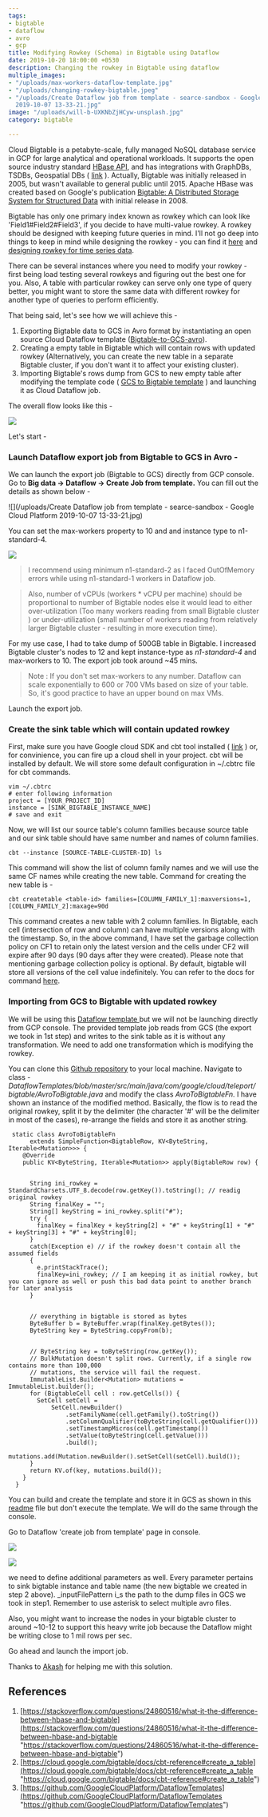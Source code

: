 ```yaml
---
tags:
- bigtable
- dataflow
- avro
- gcp
title: Modifying Rowkey (Schema) in Bigtable using Dataflow
date: 2019-10-20 18:00:00 +0530
description: Changing the rowkey in Bigtable using dataflow
multiple_images:
- "/uploads/max-workers-dataflow-template.jpg"
- "/uploads/changing-rowkey-bigtable.jpeg"
- "/uploads/Create Dataflow job from template - searce-sandbox - Google Cloud Platform
  2019-10-07 13-33-21.jpg"
image: "/uploads/will-b-UXKNbZjHCyw-unsplash.jpg"
category: bigtable

---
```

Cloud Bigtable is a petabyte-scale, fully managed NoSQL database service in GCP for large analytical and operational workloads. It supports the open source industry standard [HBase API](https://hbase.apache.org/), and has integrations with GraphDBs, TSDBs, Geospatial DBs ( [link](https://cloud.google.com/bigtable/docs/integrations) ). Actually, Bigtable was initially released in 2005, but wasn't available to general public until 2015. Apache HBase was created based on Google's publication [Bigtable: A Distributed Storage System for Structured Data](http://research.google.com/archive/bigtable.html) with initial release in 2008.

Bigtable has only one primary index known as rowkey which can look like 'Field1#Field2#Field3', if you decide to have multi-value rowkey. A rowkey should be designed with keeping future queries in mind. I'll not go deep into things to keep in mind while designing the rowkey - you can find it [here](https://cloud.google.com/bigtable/docs/schema-design) and [designing rowkey for time series data](https://cloud.google.com/bigtable/docs/schema-design-time-series).

There can be several instances where you need to modify your rowkey - first being load testing several rowkeys and figuring out the best one for you. Also, A table with particular rowkey can serve only one type of query better, you might want to store the same data with different rowkey for another type of queries to perform efficiently.

That being said, let's see how we will achieve this -

1. Exporting Bigtable data to GCS in Avro format by instantiating an open source Cloud Dataflow template ([Bigtable-to-GCS-avro](https://cloud.google.com/dataflow/docs/guides/templates/provided-batch#cloudbigtabletoavrofile)).
2. Creating a empty table in Bigtable which will contain rows with updated rowkey (Alternatively, you can create the new table in a separate Bigtable cluster, if you don't want it to affect your existing cluster).
3. Importing Bigtable's rows dump from GCS to new empty table after modifying the template code ( [GCS to Bigtable template](https://cloud.google.com/dataflow/docs/guides/templates/provided-batch#cloud-storage-avro-to-cloud-bigtable) ) and launching it as Cloud Dataflow job.

The overall flow looks like this -

![](/uploads/changing-rowkey-bigtable.jpeg)

Let's start -

### Launch Dataflow export job from Bigtable to GCS in Avro -

We can launch the export job (Bigtable to GCS) directly from GCP console. Go to **Big data -> Dataflow -> Create Job from template.** You can fill out the details as shown below -

![](/uploads/Create Dataflow job from template - searce-sandbox - Google Cloud Platform 2019-10-07 13-33-21.jpg)

You can set the max-workers property to 10 and and instance type to n1-standard-4.

![](/uploads/max-workers-dataflow-template.jpg)

> I recommend using minimum n1-standard-2 as I faced OutOfMemory errors while using n1-standard-1 workers in Dataflow job.

> Also, number of vCPUs (workers * vCPU per machine) should be proportional to number of Bigtable nodes else it would lead to either over-utilization (Too many workers reading from small Bigtable cluster ) or under-utilization (small number of workers reading from relatively larger Bigtable cluster - resulting in more execution time).

For my use case, I had to take dump of 500GB table in Bigtable. I increased Bigtable cluster's nodes to 12 and kept instance-type as _n1-standard-4_ and max-workers to 10. The export job took around \~45 mins.

> Note : If you don't set max-workers to any number. Dataflow can scale exponentially to 600 or 700 VMs based on size of your table. So, it's good practice to have an upper bound on max VMs.

Launch the export job.

### Create the sink table which will contain updated rowkey

First, make sure you have Google cloud SDK and cbt tool installed ( [link](https://cloud.google.com/bigtable/docs/cbt-overview) ) or, for convinience, you can fire up a cloud shell in your project. cbt will be installed by default. We will store some default configuration in \~/.cbtrc file for cbt commands.

    vim ~/.cbtrc
    # enter following information
    project = [YOUR_PROJECT_ID]
    instance = [SINK_BIGTABLE_INSTANCE_NAME]
    # save and exit

Now, we will list our source table's column families because source table and our sink table should have same number and names of column families.

    cbt --instance [SOURCE-TABLE-CLUSTER-ID] ls

This command will show the list of column family names and we will use the same CF names while creating the new table. Command for creating the new table is -

    cbt createtable <table-id> families=[COLUMN_FAMILY_1]:maxversions=1,[COLUMN_FAMILY_2]:maxage=90d

This command creates a new table with 2 column families. In Bigtable, each cell (intersection of row and column) can have multiple versions along with the timestamp. So, in the above command, I have set the garbage collection policy on CF1 to retain only the latest version and the cells under CF2 will expire after 90 days (90 days after they were created). Please note that mentioning garbage collection policy is optional. By default, bigtable will store all versions of the cell value indefinitely. You can refer to the docs for command [here](https://cloud.google.com/bigtable/docs/cbt-reference#create_a_table).

### Importing from GCS to Bigtable with updated rowkey

We will be using this [Dataflow template ](https://cloud.google.com/dataflow/docs/guides/templates/provided-batch#cloud-storage-avro-to-cloud-bigtable) but we will not be launching directly from GCP console. The provided template job reads from GCS (the export we took in 1st step) and writes to the sink table as it is without any transformation. We need to add one transformation which is modifying the rowkey.

You can clone this [Github repository](https://github.com/GoogleCloudPlatform/DataflowTemplates) to your local machine. Navigate to class - _DataflowTemplates/blob/master/src/main/java/com/google/cloud/teleport/bigtable/AvroToBigtable.java_ and modify the class _AvroToBigtableFn._ I have shown an instance of the modified method. Basically, the flow is to read the original rowkey, split it by the delimiter (the character '#' will be the delimiter in most of the cases), re-arrange the fields and store it as another string. 

     static class AvroToBigtableFn
          extends SimpleFunction<BigtableRow, KV<ByteString, Iterable<Mutation>>> {
        @Override
        public KV<ByteString, Iterable<Mutation>> apply(BigtableRow row) {
    
    
          String ini_rowkey = StandardCharsets.UTF_8.decode(row.getKey()).toString(); // readig original rowkey
          String finalKey = "";
          String[] keyString = ini_rowkey.split("#");
          try {
            finalKey = finalKey + keyString[2] + "#" + keyString[1] + "#" + keyString[3] + "#" + keyString[0];
          }
          catch(Exception e) // if the rowkey doesn't contain all the assumed fields 
          {
            e.printStackTrace();
            finalKey=ini_rowkey; // I am keeping it as initial rowkey, but you can ignore as well or push this bad data point to another branch for later analysis
          }
          
          
          // everything in bigtable is stored as bytes
          ByteBuffer b = ByteBuffer.wrap(finalKey.getBytes());
          ByteString key = ByteString.copyFrom(b);
    
    
          // ByteString key = toByteString(row.getKey());
          // BulkMutation doesn't split rows. Currently, if a single row contains more than 100,000
          // mutations, the service will fail the request.
          ImmutableList.Builder<Mutation> mutations = ImmutableList.builder();
          for (BigtableCell cell : row.getCells()) {
            SetCell setCell =
                SetCell.newBuilder()
                    .setFamilyName(cell.getFamily().toString())
                    .setColumnQualifier(toByteString(cell.getQualifier()))
                    .setTimestampMicros(cell.getTimestamp())
                    .setValue(toByteString(cell.getValue()))
                    .build();
            mutations.add(Mutation.newBuilder().setSetCell(setCell).build());
          }
          return KV.of(key, mutations.build());
        }
      }

You can build and create the template and store it in GCS as shown in this [readme](https://github.com/GoogleCloudPlatform/DataflowTemplates) file but don't execute the template. We will do the same through the console. 

Go to Dataflow 'create job from template' page in console. 

![](/uploads/gcs-to-bt-1.jpg)

![](/uploads/gcs-to-bt-2.jpg)

we need to define additional parameters as well. Every parameter pertains to sink bigtable instance and table name (the new bigtable we created in step 2 above). _inputFilePattern i_s the path to the dump files in GCS we took in step1. Remember to use asterisk to select multiple avro files. 

Also, you might want to increase the nodes in your bigtable cluster to around \~10-12 to support this heavy write job because the Dataflow might be writing close to 1 mil rows per sec. 

Go ahead and launch the import job. 

Thanks to [Akash](https://www.linkedin.com/in/akash-goyal-a00464126/) for helping me with this solution. 

## References

1. [https://stackoverflow.com/questions/24860516/what-it-the-difference-between-hbase-and-bigtable](https://stackoverflow.com/questions/24860516/what-it-the-difference-between-hbase-and-bigtable "https://stackoverflow.com/questions/24860516/what-it-the-difference-between-hbase-and-bigtable")
2. [https://cloud.google.com/bigtable/docs/cbt-reference#create_a_table](https://cloud.google.com/bigtable/docs/cbt-reference#create_a_table "https://cloud.google.com/bigtable/docs/cbt-reference#create_a_table")
3. [https://github.com/GoogleCloudPlatform/DataflowTemplates](https://github.com/GoogleCloudPlatform/DataflowTemplates "https://github.com/GoogleCloudPlatform/DataflowTemplates")